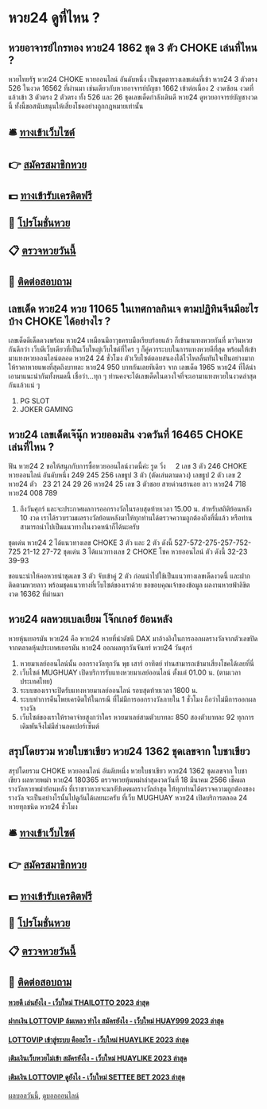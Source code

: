 # หวย24 ดูที่ไหน ?
## หวยอาจารย์ไกรทอง หวย24 1862 ชุด 3 ตัว CHOKE เล่นที่ไหน ?
หวยไทยรัฐ หวย24 CHOKE หวยออนไลน์ อันดับหนึ่ง เป็นชุดตารางเลขเด่นที่เข้า หวย24 3 ตัวตรง 526 ในงวด 16562 ที่ผ่านมา เช่นเดียวกับหวยอาจารย์บัญชา 1662 เข้าต่อเนื่อง 2 งวดซ้อน งวดที่แล้วเข้า 3 ตัวตรง 2 ตัวตรง ทั้ง 526 และ 26 ชุดเลขเด็ดกำลังเดินดี หวย24 ดูหวยอาจารย์บัญชางวดนี้ ทั้งนี้ขอสนับสนุนให้เสี่ยงโชคอย่างถูกกฎหมายเท่านั้น

## 🛎 [ทางเข้าเว็บไซต์](https://bit.ly/3BG5bNw)
## 👉 [สมัครสมาชิกหวย](https://bit.ly/3BG5bNw)
## 💵 [ทางเข้ารับเครดิตฟรี](https://bit.ly/3C3mvgS)
## 👑 [โปรโมชั่นหวย](https://bit.ly/3C3mvgS)
## 📋 [ตรวจหวยวันนี้](https://bit.ly/3C3mvgS)
## 📱 [ติดต่อสอบถาม](https://bit.ly/3C3mvgS)

## เลขเด็ด หวย24 หวย 11065 ในเทศกาลกินเจ ตามปฏิทินจีนมีอะไรบ้าง CHOKE ได้อย่างไร ?
เลขเด็ดดีเด็ดดวงพร้อม หวย24 เหมือนมีอาวุธครบมือเรียบร้อยแล้ว ก็เข้ามาแทงหวยกันที่ มาวินหวย กันดีกว่า เว็บดีเว็บเดียวที่เป็นเว็บใหญ่เว็บไซต์ที่ใคร ๆ ก็คู่ควรระบบในการแทงหวยดีที่สุด พร้อมให้เข้ามาแทงหวยออนไลน์ตลอด หวย24 24 ชั่วโมง ตัวเว็บไซต์ตอบสนองได้ไวไหลลื่นทันใจเป็นอย่างมาก ให้ราคาหวยแพงที่สุดถึงบาทละ หวย24 950 บาทกันเลยทีเดียว
จาก เลขเด็ด 1965 หวย24 ที่ได้นำเอามาแนะนำกันทั้งหมดนี้ เชื่อว่า…ทุก ๆ ท่านคงจะได้เลขเด็ดในดวงใจที่จะเอามาแทงหวยในงวดล่าสุดกันแล้วแน่ ๆ
1. PG SLOT
2. JOKER GAMING

## หวย24 เลขเด็ดเจ๊นุ๊ก หวยออมสิน งวดวันที่ 16465 CHOKE เล่นที่ไหน ?
ฟัน หวย24 2
ขอให้สนุกกับการซื้อหวยออนไลน์งวดนี้ค่ะ
รูด วิ่ง     2
เลข 3 ตัว 246 CHOKE หวยออนไลน์ อันดับหนึ่ง 249 245 256
เลขธูป 3 ตัว (ตัดเล่นตามดวง)
เลขธูป 2 ตัว
เลข 2 หวย24 ตัว   23 21 24 29 26 หวย24 25
เลข 3 ตัวชอย สายด่วนฮานอย ลาว หวย24 718 หวย24 008 789
1. ถึงวันศุกร์ และจะประกาศผลการออกรางวัลในรอบสุดท้ายเวลา 15.00 น. สำหรับสถิติย้อนหลัง 10 งวด เราได้รวบรวมผลรางวัลย้อนหลังมาให้ทุกท่านได้ตรวจความถูกต้องถึงที่นี่แล้ว หรือท่านสามารถนำไปเป็นแนวทางในงวดหน้าก็ได้นะครับ

ชุดเด่น หวย24 2 ได้แนวทางเลข CHOKE 3 ตัว และ 2 ตัว ดังนี้
527-572-275-257-752-725
21-12
27-72
ชุดเด่น 3 ได้แนวทางเลข 2 CHOKE โชค หวยออนไลน์ ตัว ดังนี้
32-23
39-93

ขอแนะนำให้คอหวยนำชุดเลข 3 ตัว จับเข้าคู่ 2 ตัว ก่อนนำไปใช้เป็นแนวทางเลขเด็ดงวดนี้ และฝากติดตามหวยลาว พร้อมชุดแนวทางที่เว็บไซต์ของเราด้วย
ขอขอบคุณเจ้าของข้อมูล
ผลงานหวยฟ้าลิขิตงวด 16362 ที่ผ่านมา

## หวย24 ผลหวยเบลเยียม โจ๊กเกอร์ ย้อนหลัง
หวยหุ้นเยอรมัน หวย24 คือ หวย24 หวยที่นำดัชนี DAX มาอ้างอิงในการออกผลรางวัลจากตัวเลขปิดจากตลาดหุ้นประเทศเยอรมัน หวย24 ออกผลทุกวันจันทร์ หวย24 วันศุกร์
1. หวยมาเลย์ออนไลน์นั้น ออกรางวัลทุกวัน พุธ เสาร์ อาทิตย์ ท่านสามารถเข้ามาเสี่ยงโชคได้เลยที่นี่
2. เว็บไซต์ MUGHUAY เปิดบริการรับแทงหวยมาเลย์ออนไลน์ ตั้งแต่ 01.00 น. (ตามเวลาประเทศไทย)
3. ระบบของเราจะปิดรับแทงหวยมาเลย์ออนไลน์ รอบสุดท้ายเวลา 1800 น.
4. ระบบทำการคืนโพยเครดิตให้ในกรณี ที่ไม่มีการออกรางวัลภายใน 1 ชั่วโมง ถือว่าไม่มีการออกผลรางวัล
5. เว็บไซต์ของเราให้ราคาจ่ายสูงกว่าใคร หวยมาเลย์สามตัวบาทละ 850 สองตัวบาทละ 92 ทุกการเดิมพันจึงไม่มีส่วนลดเปอร์เซ็นต์

## สรุปโดยรวม หวยใบชาเขียว หวย24 1362 ชุดเลขจาก ใบชาเขียว
สรุปโดยรวม CHOKE หวยออนไลน์ อันดับหนึ่ง หวยใบชาเขียว หวย24 1362 ชุดเลขจาก ใบชาเขียว ผลหวยพม่า หวย24 180365 ตรวจหวยหุ้นพม่าล่าสุดงวดวันที่ 18 มีนาคม 2566 เช็คผลรางวัลหวยพม่าย้อนหลัง ที่เราชาวหวยจะมาอัปเดตผลรางวัลล่าสุด ให้ทุกท่านได้ตรวจความถูกต้องของรางวัล จะเป็นอย่างไรนั้นไปดูกันได้เลยนะครับ ที่เว็บ MUGHUAY หวย24 เปิดบริการตลอด 24 หวยทุกชนิด หวย24 ชั่วโมง

## 🛎 [ทางเข้าเว็บไซต์](https://bit.ly/3BG5bNw)
## 👉 [สมัครสมาชิกหวย](https://bit.ly/3BG5bNw)
## 💵 [ทางเข้ารับเครดิตฟรี](https://bit.ly/3C3mvgS)
## 👑 [โปรโมชั่นหวย](https://bit.ly/3C3mvgS)
## 📋 [ตรวจหวยวันนี้](https://bit.ly/3C3mvgS)
## 📱 [ติดต่อสอบถาม](https://bit.ly/3C3mvgS)

#### [หวยดี เล่นยังไง - เว็บใหม่ THAILOTTO 2023 ล่าสุด](https://atom.io/themes/หวยดี%20เล่นยังไง%20-%20เว็บใหม่%20thailotto%202023%20ล่าสุด)
#### [ฝากเงิน LOTTOVIP ล้มเหลว ทําไง สมัครยังไง - เว็บใหม่ HUAY999 2023 ล่าสุด](https://atom.io/themes/ฝากเงิน%20lottovip%20ล้มเหลว%20ทําไง%20สมัครยังไง%20-%20เว็บใหม่%20huay999%202023%20ล่าสุด)
#### [LOTTOVIP เข้าสู่ระบบ คืออะไร - เว็บใหม่ HUAYLIKE 2023 ล่าสุด](https://atom.io/themes/lottovip%20เข้าสู่ระบบ%20คืออะไร%20-%20เว็บใหม่%20huaylike%202023%20ล่าสุด)
#### [เติมเงินเว็บหวยไม่เข้า สมัครยังไง - เว็บใหม่ HUAYLIKE 2023 ล่าสุด](https://atom.io/themes/เติมเงินเว็บหวยไม่เข้า%20สมัครยังไง%20-%20เว็บใหม่%20huaylike%202023%20ล่าสุด)
#### [เติมเงิน LOTTOVIP ดูยังไง - เว็บใหม่ SETTEE BET 2023 ล่าสุด](https://atom.io/themes/เติมเงิน%20lottovip%20ดูยังไง%20-%20เว็บใหม่%20settee%20bet%202023%20ล่าสุด)

[ผลบอลวันนี้](https://siamsport.tv "ผลบอลวันนี้"), [ดูบอลออนไลน์](https://siamsport.tv/ดูบอลสด "ดูบอลออนไลน์")